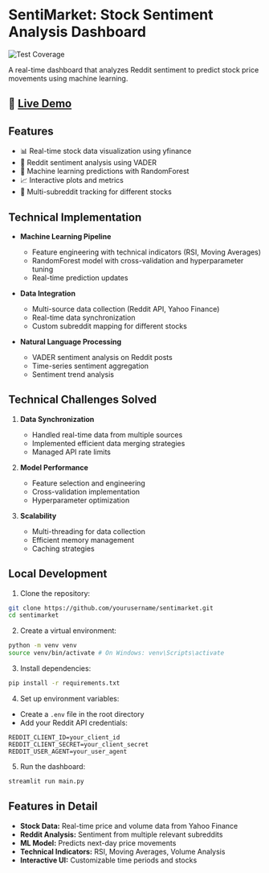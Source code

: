 # SentiMarket: Stock Sentiment Analysis Dashboard
![Test Coverage](https://img.shields.io/badge/coverage-96%25-brightgreen.svg)

A real-time dashboard that analyzes Reddit sentiment to predict stock price movements using machine learning.

## 🔴 [Live Demo](https://sentimarket.streamlit.app)

## Features

- 📊 Real-time stock data visualization using yfinance
- 🤖 Reddit sentiment analysis using VADER
- 🔮 Machine learning predictions with RandomForest
- 📈 Interactive plots and metrics
- 🔄 Multi-subreddit tracking for different stocks

## Technical Implementation

- **Machine Learning Pipeline**
  - Feature engineering with technical indicators (RSI, Moving Averages)
  - RandomForest model with cross-validation and hyperparameter tuning
  - Real-time prediction updates

- **Data Integration**
  - Multi-source data collection (Reddit API, Yahoo Finance)
  - Real-time data synchronization
  - Custom subreddit mapping for different stocks

- **Natural Language Processing**
  - VADER sentiment analysis on Reddit posts
  - Time-series sentiment aggregation
  - Sentiment trend analysis

## Technical Challenges Solved

1. **Data Synchronization**
   - Handled real-time data from multiple sources
   - Implemented efficient data merging strategies
   - Managed API rate limits

2. **Model Performance**
   - Feature selection and engineering
   - Cross-validation implementation
   - Hyperparameter optimization

3. **Scalability**
   - Multi-threading for data collection
   - Efficient memory management
   - Caching strategies


## Local Development

1. Clone the repository:
```bash
git clone https://github.com/yourusername/sentimarket.git
cd sentimarket
```

2. Create a virtual environment:
```bash
python -m venv venv
source venv/bin/activate # On Windows: venv\Scripts\activate
```

3. Install dependencies:
```bash
pip install -r requirements.txt
```

4. Set up environment variables:
- Create a `.env` file in the root directory
- Add your Reddit API credentials:
```env
REDDIT_CLIENT_ID=your_client_id
REDDIT_CLIENT_SECRET=your_client_secret
REDDIT_USER_AGENT=your_user_agent
```

5. Run the dashboard:   
```bash
streamlit run main.py
```

## Features in Detail

- **Stock Data:** Real-time price and volume data from Yahoo Finance
- **Reddit Analysis:** Sentiment from multiple relevant subreddits
- **ML Model:** Predicts next-day price movements
- **Technical Indicators:** RSI, Moving Averages, Volume Analysis
- **Interactive UI:** Customizable time periods and stocks